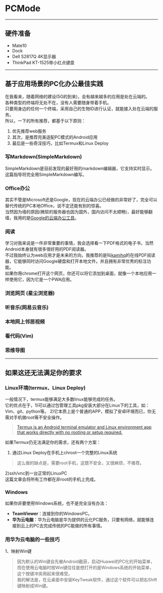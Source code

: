 # PCMode
---
## 硬件准备
- Mate10
- Dock
- Dell S2817Q 4K显示器
- ThinkPad KT-1525带小红点键盘

---
## 基于应用场景的PC化办公最佳实践  
在我看来，随着网络的建设(5G的到来)，会有越来越多的应用是处在云端的。  
各种类型的终端将无处不在，没有人需要随身带着手机。  
只要用身边的任何一个终端，采用自己的生物ID进行认证，就能接入处在云端的服务。  
所以，一下的所有推荐，都基于以下原则：  
1. 优先推荐web服务  
2. 其次，是推荐完美适配PC模式的Android应用  
3. 最后是一些奇淫技巧，比如Termux和Linux Deploy

### 写Markdown(SimpleMarkdown)  
SimpleMarkdown是目前发现的最好用的markdown编辑器，它支持实时显示。  
这篇指导将完全用SimpleMarkdown编写。

### Office办公  
其实不管是Microsoft还是Google，现在的云端办公已经做的非常好了，完全可以替代传统的PC本地Office，说不定还能有别的惊喜。  
当然因为墙的原因(微软的服务器也因为国外，国内访问不太顺畅)，最好能够翻墙，我用的是[Google的云端办公工具](https://docs.google.com/document/u/0/)。

### 阅读  
学习对我来说是一件非常重要的事情，我会选择看一下PDF格式的电子书，当然Android本身就有很多很好用的PDF阅读器。  
不过我始终认为web应用才是未来的方向，我推荐的是叫[kamihq](https://web.kamihq.com/web/viewer.html)的在线PDF阅读器，它能够同时访问Google硬盘和打开本地文件。并且拥有非常优秀的标注功能。  
如果你用chrome打开这个网页，你还可以将它添加到桌面，就像一个本地应用一样使用它，因为它是一个PWA应用。

### 浏览网页 (星尘浏览器) 

### 听音乐(网易云音乐)

### 本地网上邻居视频

### 看代码(Vim)

### 思维导图  

---
## 如果这还无法满足你的要求
### Linux环境(termux、Linux Deploy)  
一般情况下，termux能够满足大多数linux能够完成的任务。  
它的优点在于，1)可以通过包管理工具pkg安装大部分在Linux下的工具，如：Vim、git、python等。  2)它本质上是个普通的APP，模拟了安卓环境而已，你无需对手机做root等不安全操作。
> [Termux is an Android terminal emulator and Linux environment app that works directly with no rooting or setup required.](https://wiki.termux.com/wiki/Main_Page)  

如果Termux仍无法满足你的需求，还有两个方案：  
1) 通过Linux Deploy在手机上chroot一个完整的Linux系统
> 这么做的缺点是，需要root手机，这既不安全，又很麻烦，不推荐。  

2)ssh/vnc到一台正常的LinuxPC  
这篇文章会将所有工作都在非root的手机上完成。

### Windows  
如果你非要使用Windows系统，也不是完全没有办法：

- **TeamViewer**：连接到你的WindowsPC。
- **华为云电脑**：华为云电脑是华为提供的云化PC服务，只要有网络，就能够连接到云上的PC去完成传统的PC能做的所有事情。

### 用华为云电脑的一些技巧  
1、映射Win键
> 因为默认的Win键会先被Android截获，启动Huawei的PC化的开始菜单，而在使用云电脑时按Win键往往是想打开的是Windows系统的开始菜单，这个按键冲突用起来很难受。  
我的解法是，在云桌面中安装KeyTweak软件，通过这个软件可以把右Shift键映射成Win键。
